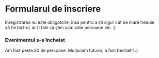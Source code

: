 Formularul de înscriere
=======================

Înregistrarea nu este obligatorie, însă pentru a ști sigur cât de mare trebuie să fie tort-ul, ar fi fain să știm cam câte persoane vin. :)

### Evenimentul s-a încheiat ###

Am fost peste 30 de persoane.
Mulțumim tuturor, a fost bestial!!!
:)

